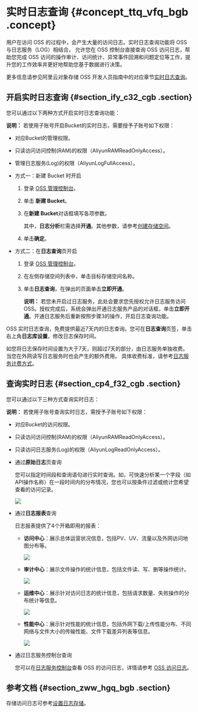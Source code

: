 # 实时日志查询 {#concept_ttq_vfq_bgb .concept}

用户在访问 OSS 的过程中，会产生大量的访问日志。实时日志查询功能将 OSS 与日志服务（LOG）相结合， 允许您在 OSS 控制台直接查询 OSS 访问日志，帮助您完成 OSS 访问的操作审计、访问统计、异常事件回溯和问题定位等工作，提升您的工作效率并更好地帮助您基于数据进行决策。

更多信息请参见阿里云对象存储 OSS 开发人员指南中的对应章节[实时日志查询](../../../../cn.zh-CN/开发指南/日志管理/实时日志查询.md#)。

## 开启实时日志查询 {#section_ify_c32_cgb .section}

您可以通过以下两种方式开启实时日志查询功能：

**说明：** 若使用子账号开启Bucket的实时日志，需要授予子账号如下权限：

-   对应Bucket的管理权限。
-   只读访问访问控制\(RAM\)的权限（AliyunRAMReadOnlyAccess）。
-   管理日志服务\(Log\)的权限（AliyunLogFullAccess）。

-   方式一：新建 Bucket 时开启
    1.  登录 [OSS 管理控制台](https://oss.console.aliyun.com/)。
    2.  单击 **新建 Bucket**。
    3.  在**新建 Bucket**对话框填写各项参数。

        其中，**日志分析**栏需选择**开通**。其他参数，请参考[创建存储空间](cn.zh-CN/控制台用户指南/管理存储空间/创建存储空间.md#)。

    4.  单击**确定**。
-   方式二：在**日志查询**页开启
    1.  登录 [OSS 管理控制台](https://oss.console.aliyun.com/)。
    2.  在左侧存储空间列表中，单击目标存储空间名称。
    3.  单击**日志查询**，在弹出的页面单击**立即开通**。

        **说明：** 若您未开启过日志服务，此处会要求您先授权允许日志服务访问 OSS。授权完成后，系统会弹出开通日志服务产品的对话框，单击**立即开通**。开通日志服务后重新按照步骤3的操作，开启日志查询功能。


OSS 实时日志查询，免费提供最近7天内的日志查询。您可在**日志查询**页签，单击右上角**日志库设置**，修改日志保存时间。

如您将日志保存时间设置为大于7天，则超过7天的部分，由日志服务单独收费。当您在外网读写日志服务时也会产生的额外费用。 具体收费标准，请参考[日志服务计费方式](../../../../cn.zh-CN/产品定价/按量付费.md#)。

## 查询实时日志 {#section_cp4_f32_cgb .section}

您可以通过以下三种方式查询实时日志：

**说明：** 若使用子账号查询实时日志，需授予子账号如下权限：

-   对应Bucket的访问权限。
-   只读访问访问控制\(RAM\)的权限（AliyunRAMReadOnlyAccess）。
-   只读访问日志服务\(Log\)的权限（AliyunLogReadOnlyAccess）。

-   通过**原始日志**页查询

    您可以指定时间段和查询语句进行实时查询。如，可快速分析某一个字段（如API操作名称）在一段时间内的分布情况，您也可以按条件过滤或统计您希望查看的访问记录。

    ![](http://static-aliyun-doc.oss-cn-hangzhou.aliyuncs.com/assets/img/78515/156223314234106_zh-CN.png)

-   通过**日志报表**查询

    日志报表提供了4个开箱即用的报表：

    -   **访问中心**：展示总体运营状况信息，包括PV、UV、流量以及外网访问地图分布等。

        ![](http://static-aliyun-doc.oss-cn-hangzhou.aliyuncs.com/assets/img/78515/156223314234107_zh-CN.png)

    -   **审计中心**：展示文件操作的统计信息，包括文件读、写、删等操作统计。

        ![](http://static-aliyun-doc.oss-cn-hangzhou.aliyuncs.com/assets/img/78515/156223314234108_zh-CN.png)

    -   **运维中心**：展示针对访问日志的统计信息，包括请求数量、失败操作的分布统计等信息。

        ![](http://static-aliyun-doc.oss-cn-hangzhou.aliyuncs.com/assets/img/78515/156223314334109_zh-CN.png)

    -   **性能中心**：展示针对性能的统计信息，包括外网下载/上传性能分布、不同网络与文件大小的传输性能、文件下载差异列表等信息。

        ![](http://static-aliyun-doc.oss-cn-hangzhou.aliyuncs.com/assets/img/78515/156223314334110_zh-CN.png)

-   通过日志服务控制台查询

    您可以在[日志服务控制台](https://sls.console.aliyun.com/)查看 OSS 的访问日志，详情请参考 [OSS 访问日志](../../../../cn.zh-CN/用户指南/云产品采集/OSS访问日志/OSS访问日志简介.md#)。


## 参考文档 {#section_zww_hgq_bgb .section}

存储访问日志可参考[设置日志存储](cn.zh-CN/控制台用户指南/日志管理/设置日志存储.md#)。

